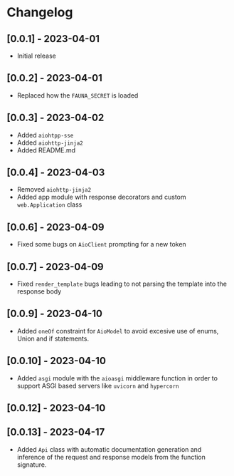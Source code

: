 # Changelog

## [0.0.1] - 2023-04-01

- Initial release

## [0.0.2] - 2023-04-01

- Replaced how the `FAUNA_SECRET` is loaded

## [0.0.3] - 2023-04-02

- Added `aiohtpp-sse`
- Added `aiohttp-jinja2`
- Added README.md

## [0.0.4] - 2023-04-03

- Removed `aiohttp-jinja2`
- Added app module with response decorators and custom `web.Application` class

## [0.0.6] - 2023-04-09

- Fixed some bugs on `AioClient` prompting for a new token

## [0.0.7] - 2023-04-09

- Fixed `render_template` bugs leading to not parsing the template into the response body

## [0.0.9] - 2023-04-10

- Added `oneOf` constraint for `AioModel` to avoid excesive use of enums, Union and if statements.

## [0.0.10] - 2023-04-10

- Added `asgi` module with the `aioasgi` middleware function in order to support ASGI based servers like `uvicorn` and `hypercorn`

## [0.0.12] - 2023-04-10

## [0.0.13] - 2023-04-17

- Added `Api` class with automatic documentation generation and inference of the request and response models from the function signature.
